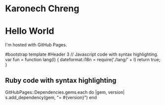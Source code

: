 # Karonech Chreng
<html>
<body>
<h1>Hello World</h1>
<p>I'm hosted with GitHub Pages.</p>
</body>
</html>

#bootstrap template
#Header 3
// Javascript code with syntax highlighting.
var fun = function lang(l) {
  dateformat.i18n = require('./lang/' + l)
  return true;
}

## Ruby code with syntax highlighting
GitHubPages::Dependencies.gems.each do |gem, version|
  s.add_dependency(gem, "= #{version}")
end
